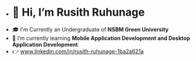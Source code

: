 - <h1> 👋 Hi, I’m <b>Rusith Ruhunage</h1> </b> 
- 🎓 I'm Currently an Undergraduate of <b>NSBM Green University</b>
- 🌱 I’m currently learning <b>Mobile Application Development and Desktop Application Development</b>.
- 👉 www.linkedin.com/in/rusith-ruhunage-1ba2a621a

<!---
ruzith/ruzith is a ✨ special ✨ repository because its `README.md` (this file) appears on your GitHub profile.
You can click the Preview link to take a look at your changes.
--->
